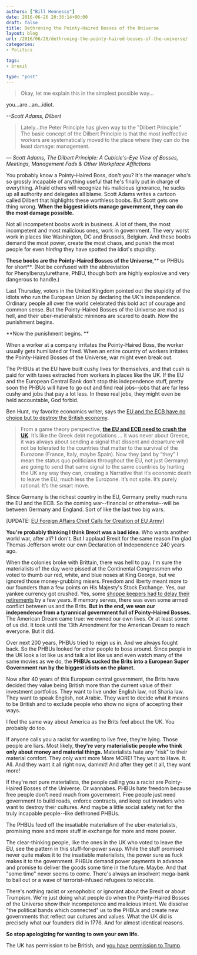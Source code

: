 ```yaml
---
authors: ["Bill Hennessy"]
date: 2016-06-26 20:36:14+00:00
draft: false
title: Dethroning the Pointy-Haired Bosses of the Universe
layout: blog
url: /2016/06/26/dethroning-the-pointy-haired-bosses-of-the-universe/
categories:
- Politics

tags:
- brexit

type: "post"
---
```


> Okay, let me explain this in the simplest possible way...

you...are...an...idiot.



_--Scott Adams, Dilbert_



> Lately...the Peter Principle has given way to the "Dilbert Principle." The basic concept of the Dilbert Principle is that the most ineffective workers are systematically moved to the place where they can do the least damage: management.



_― Scott Adams, The Dilbert Principle: A Cubicle's-Eye View of Bosses, Meetings, Management Fads & Other Workplace Afflictions_

You probably know a Pointy-Haired Boss, don't you? It's the manager who's so grossly incapable of anything useful that he's finally put in charge of everything. Afraid others will recognize his malicious ignorance, he sucks up all authority and delegates all blame. Scott Adams writes a cartoon called Dilbert that highlights these worthless boobs. But Scott gets one thing wrong. **When the biggest idiots manage government, they can do the most damage possible.**

Not all incompetent boobs work in business. A lot of them, the most incompetent and most malicious ones, work in government. The very worst work in places like Washington, DC and Brussels, Belgium. And these boobs demand the most power, create the most chaos, and punish the most people for even _hinting_ they have spotted the idiot's stupidity.

**These boobs are the Pointy-Haired Bosses of the Universe**,** or PHBUs for short**. (Not be confused with the abbreviation for Phenylbenzylurethane, PhBU, though both are highly explosive and very dangerous to handle.)

Last Thursday, voters in the United Kingdom pointed out the stupidity of the idiots who run the European Union by declaring the UK's independence. Ordinary people all over the world celebrated this bold act of courage and common sense. But the Pointy-Haired Bosses of the Universe are mad as hell, and their uber-matieralistic mininons are scared to death. Now the punishment begins.

**Now the punishment begins. **

When a worker at a company irritates the Pointy-Haired Boss, the worker usually gets humiliated or fired. When an entire country of workers irritates the Pointy-Haired Bosses of the Universe, war might even break out.

The PHBUs at the EU have built cushy lives for themselves, and that cush is paid for with taxes extracted from workers in places like the UK. If the EU and the European Central Bank don't stop this independence stuff, pretty soon the PHBUs will have to go out and find real jobs--jobs that are far less cushy and jobs that pay a lot less. In these real jobs, they might even be held accountable, God forbid.

Ben Hunt, my favorite economics writer, says the [EU and the ECB have no choice but to destroy the British economy](https://www.salientpartners.com/epsilon-theory/waiting-for-humpty-dumpty/).



> From a game theory perspective, [**the EU and ECB need to crush the UK**](https://www.dailymail.co.uk/news/article-3662027/EU-stop-following-Britain-door-Merkel-warns-amid-market-fears-bloc-no-longer-governable-Brexit.html). It’s like the Greek debt negotiations … it was never about Greece, it was always about sending a signal that dissent and departure will not be tolerated to the countries that matter to the survival of the Eurozone (France, Italy, maybe Spain). Now they (and by “they” I mean the status quo politicians throughout the EU, not just Germany) are going to send that same signal to the same countries by hurting the UK any way they can, creating a Narrative that it’s economic death to leave the EU, much less the Eurozone. It’s not spite. It’s purely rational. It’s the smart move.



Since Germany is the richest country in the EU, Germany pretty much runs the EU and the ECB. So the coming war--financial or otherwise--will be between Germany and England. Sort of like the last two big wars.

[UPDATE: [EU Foreign Affairs Chief Calls for Creation of EU Army](https://www.breitbart.com/london/2016/06/27/foreign-chief-europe-needs-eu-army/)]

**You're probably thinking I think Brexit was a bad idea**. Who wants another world war, after all? I don't. But I applaud Brexit for the same reason I'm glad Thomas Jefferson wrote our own Declaration of Independence 240 years ago.

When the colonies broke with Brittain, there was hell to pay. I'm sure the materialists of the day were pissed at the Continental Congressmen who voted to thumb our red, white, and blue noses at King George, but we ignored those money-grubbing misers. Freedom and liberty meant more to our founders than a few points on His Majesty's Stock Exchange. Yes, our yankee currency got crushed. Yes, some [shoppe keepers had to delay their retirements](https://www.ushistory.org/us/14d.asp) by a few years. If memory serves, there was even some armed conflict between us and the Brits. **But in the end, we won our independence from a tyrannical government full of Pointy-Haired Bosses.** The American Dream came true: we owned our own lives. Or at least some of us did. It took until the 13th Amendment for the American Dream to reach everyone. But it did.

Over next 200 years, PHBUs tried to reign us in. And we always fought back. So the PHBUs looked for other people to boss around. Since people in the UK look a lot like us and talk a lot like us and even watch many of the same movies as we do, the **PHBUs sucked the Brits into a European Super Government run by the biggest idiots on the planet.**

Now after 40 years of this European central government, the Brits have decided they value being British more than the current value of their investment portfolios. They want to live under English law, not Sharia law. They want to speak English, not Arabic. They want to decide what it means to be British and to exclude people who show no signs of accepting their ways.

I feel the same way about America as the Brits feel about the UK. You probably do too.

If anyone calls you a racist for wanting to live free, they're lying. Those people are liars. Most likely, **they're very materialistic people who think only about money and material things.** Materialists hate any "risk" to their material comfort. They only want more More MORE! They want to Have. It. All. And they want it all right now, dammit! And after they get it all, they want more!

If they're not pure materialists, the people calling you a racist are Pointy-Haired Bosses of the Universe. Or wannabes. PHBUs hate freedom because free people don't need much from government. Free people just need government to build roads, enforce contracts, and keep out invaders who want to destroy their cultures. And maybe a little social safety net for the truly incapable people--like dethroned PHBUs.

The PHBUs feed off the insatiable materialism of the uber-materialists, promising more and more stuff in exchange for more and more power.

The clear-thinking people, like the ones in the UK who voted to leave the EU, see the pattern in this stuff-for-power swap. While the stuff promised never quite makes it to the insatiable materialists, the power sure as fuck makes it to the government. PHBUs demand power payments in advance and promise to deliver the goods some time in the future. Maybe. And that "some time" never seems to come. There's always an insolvent mega-bank to bail out or a wave of terrorist-infused refugees to relocate.

There's nothing racist or xenophobic or ignorant about the Brexit or about Trumpism. We're just doing what people do when the Pointy-Haired Bosses of the Universe show their incompetence and malicious intent. We dissolve "the political bands which connected" us to the PHBUs and create new governments that reflect our cultures and values. What the UK did is precisely what our founders did in 1776. And for almost identical reasons.

**So stop apologizing for wanting to own your own life.**

The UK has permission to be British, and [you have permission to Trump](https://hennessysview.com/2016/06/25/permission-to-trump/).
